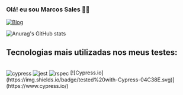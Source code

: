 ### Olá! eu sou Marcos Sales ✌🏿

[![Blog](https://img.shields.io/badge/Marcos_sales-0077B5?style=for-the-badge&logo=linkedin&logoColor=white)](https://www.linkedin.com/in/devmarcossales/)

![Anurag's GitHub stats](https://github-readme-stats.vercel.app/api?username=marckosalks&show_icons=true&theme=dracula)

## Tecnologias mais utilizadas nos meus testes:

<div style=" display: inline_block"><br/>
    <img align="center" alt="cypress" src="https://img.shields.io/badge/cypress-323330?style=for-the-badge&logo=javascript&logoColor=F7DF1E"/>
    <img align="center" alt="jest" src="https://img.shields.io/badge/Jest-323330?style=for-the-badge&logo=Jest&logoColor=white"/>
    <img align="center" alt="rspec" src="https://img.shields.io/badge/Ruby-CC342D?style=for-the-badge&logo=ruby&logoColor=white"/>
    [![Cypress.io](https://img.shields.io/badge/tested%20with-Cypress-04C38E.svg)](https://www.cypress.io/)
    
</div>

